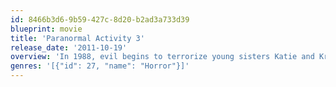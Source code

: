 ```yaml
---
id: 8466b3d6-9b59-427c-8d20-b2ad3a733d39
blueprint: movie
title: 'Paranormal Activity 3'
release_date: '2011-10-19'
overview: 'In 1988, evil begins to terrorize young sisters Katie and Kristi for the first time when an invisible entity resides in their home.'
genres: '[{"id": 27, "name": "Horror"}]'
---
```

